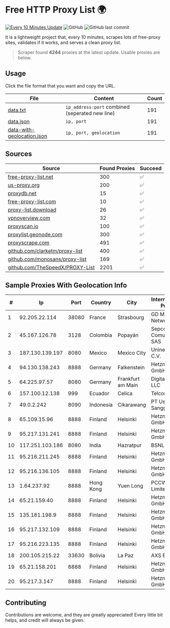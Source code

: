 
# Free HTTP Proxy List 🌍

[![Every 10 Minutes Update](https://github.com/mertguvencli/http-proxy-list/actions/workflows/main.yml/badge.svg?branch=main)](https://github.com/mertguvencli/http-proxy-list/actions/workflows/main.yml)
![GitHub](https://img.shields.io/github/license/mertguvencli/http-proxy-list)
![GitHub last commit](https://img.shields.io/github/last-commit/mertguvencli/http-proxy-list)

It is a lightweight project that, every 10 minutes, scrapes lots of free-proxy sites, validates if it works, and serves a clean proxy list.


> Scraper found **4244** proxies at the latest update. Usable proxies are below.

## Usage

Click the file format that you want and copy the URL.


|File|Content|Count|
|----|-------|-----|
|[data.txt](https://raw.githubusercontent.com/mertguvencli/http-proxy-list/main/proxy-list/data.txt)|`ip_address:port` combined (seperated new line)|191|
|[data.json](https://raw.githubusercontent.com/mertguvencli/http-proxy-list/main/proxy-list/data.json)|`ip, port`|191|
|[data-with-geolocation.json](https://raw.githubusercontent.com/mertguvencli/http-proxy-list/main/proxy-list/data-with-geolocation.json)|`ip, port, geolocation`|191|

## Sources

|Source|Found Proxies|Succeed|
|------|-------------|-------|
|[free-proxy-list.net](https://free-proxy-list.net)|300|✅|
|[us-proxy.org](https://www.us-proxy.org)|200|✅|
|[proxydb.net](http://proxydb.net)|15|✅|
|[free-proxy-list.com](https://free-proxy-list.com/?page=&port=&type%5B%5D=http&type%5B%5D=https&up_time=0&search=Search)|10|✅|
|[proxy-list.download](https://www.proxy-list.download/HTTP)|26|✅|
|[vpnoverview.com](https://vpnoverview.com/privacy/anonymous-browsing/free-proxy-servers)|32|✅|
|[proxyscan.io](https://www.proxyscan.io)|100|✅|
|[proxylist.geonode.com](https://proxylist.geonode.com/api/proxy-list?limit=300&page=1&sort_by=lastChecked&sort_type=desc&protocols=http,https)|300|✅|
|[proxyscrape.com](https://api.proxyscrape.com/v2/?request=displayproxies&protocol=http&timeout=10000&country=all&ssl=all&anonymity=all)|491|✅|
|[github.com/clarketm/proxy-list](https://raw.githubusercontent.com/clarketm/proxy-list/master/proxy-list-raw.txt)|400|✅|
|[github.com/monosans/proxy-list](https://raw.githubusercontent.com/monosans/proxy-list/main/proxies/http.txt)|169|✅|
|[github.com/TheSpeedX/PROXY-List](https://raw.githubusercontent.com/TheSpeedX/PROXY-List/master/http.txt)|2201|✅|


## Sample Proxies With Geolocation Info

|#|Ip|Port|Country|City|Internet Service Provider|
|-|--|----|-------|----|-------------------------|
|1|92.205.22.114|38080|France|Strasbourg|GD MASS Network|
|2|45.167.126.78|3128|Colombia|Popayán|Sepcom Comunicaciones SAS|
|3|187.130.139.197|8080|Mexico|Mexico City|Uninet S.A. de C.V.|
|4|94.130.138.243|8888|Germany|Falkenstein|Hetzner Online GmbH|
|5|64.225.97.57|8080|Germany|Frankfurt am Main|DigitalOcean, LLC|
|6|157.100.12.138|999|Ecuador|Celica|Telconet S.A|
|7|49.0.2.242|8090|Indonesia|Cikarawang|PT Usaha Adi Sanggoro|
|8|65.109.15.96|8888|Finland|Helsinki|Hetzner Online GmbH|
|9|95.217.131.241|8888|Finland|Helsinki|Hetzner Online GmbH|
|10|117.251.103.186|8080|India|Hazratpur|BSNL Internet|
|11|95.216.211.245|8888|Finland|Helsinki|Hetzner Online GmbH|
|12|95.216.136.105|8888|Finland|Helsinki|Hetzner Online GmbH|
|13|1.64.237.92|8888|Hong Kong|Yuen Long|PCCW IMS Limited|
|14|65.21.159.40|8888|Finland|Helsinki|Hetzner Online GmbH|
|15|135.181.198.9|8888|Finland|Helsinki|Hetzner Online GmbH|
|16|95.217.132.109|8888|Finland|Helsinki|Hetzner Online GmbH|
|17|95.216.223.135|8888|Finland|Helsinki|Hetzner Online GmbH|
|18|200.105.215.22|33630|Bolivia|La Paz|AXS Bolivia S. A.|
|19|65.21.158.201|8888|Finland|Helsinki|Hetzner Online GmbH|
|20|95.217.3.147|8888|Finland|Helsinki|Hetzner Online GmbH|



## Contributing

Contributions are welcome, and they are greatly appreciated! Every
little bit helps, and credit will always be given.

